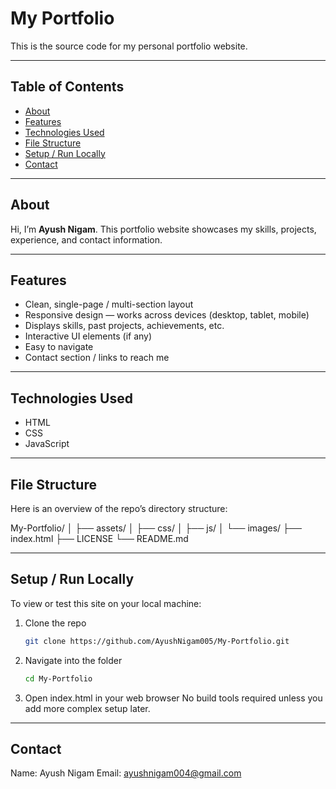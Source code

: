 # My Portfolio

This is the source code for my personal portfolio website.

---

## Table of Contents

- [About](#about)  
- [Features](#features)  
- [Technologies Used](#technologies-used)  
- [File Structure](#file-structure)  
- [Setup / Run Locally](#setup--run-locally)    
- [Contact](#contact)

---

## About

Hi, I’m **Ayush Nigam**. This portfolio website showcases my skills, projects, experience, and contact information.

---

## Features

- Clean, single-page / multi-section layout  
- Responsive design — works across devices (desktop, tablet, mobile)  
- Displays skills, past projects, achievements, etc.  
- Interactive UI elements (if any)  
- Easy to navigate  
- Contact section / links to reach me  

---

## Technologies Used

- HTML  
- CSS  
- JavaScript   

---

## File Structure

Here is an overview of the repo’s directory structure:

My-Portfolio/
│
├── assets/
│   ├── css/
│   ├── js/
│   └── images/
├── index.html
├── LICENSE
└── README.md

---

## Setup / Run Locally

To view or test this site on your local machine:

1. Clone the repo  
   ```bash
   git clone https://github.com/AyushNigam005/My-Portfolio.git

2. Navigate into the folder
    ```bash
   cd My-Portfolio

4. Open index.html in your web browser
   No build tools required unless you add more complex setup later.

---

## Contact

Name: Ayush Nigam            Email: ayushnigam004@gmail.com




